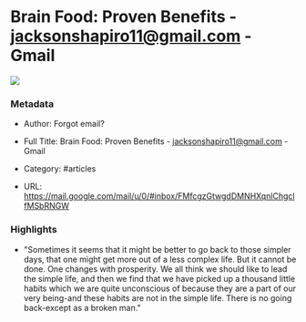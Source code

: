 # Brain Food: Proven Benefits - jacksonshapiro11@gmail.com - Gmail

![](https://readwise-assets.s3.amazonaws.com/static/images/article0.00998d930354.png)

### Metadata

- Author: Forgot email?
- Full Title: Brain Food: Proven Benefits - jacksonshapiro11@gmail.com - Gmail
- Category: #articles



- URL: https://mail.google.com/mail/u/0/#inbox/FMfcgzGtwgdDMNHXqnlChgclfMSbRNGW

### Highlights

- "Sometimes it seems that it might be better to go back to those simpler days, that one might get more out of a less complex life. But it cannot be done. One changes with prosperity. We all think we should like to lead the simple life, and then we find that we have picked up a thousand little habits which we are quite unconscious of because they are a part of our very being-and these habits are not in the simple life. There is no going back-except as a broken man."
